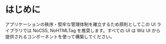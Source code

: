 # はじめに

アプリケーションの秩序・堅牢な管理体制を確立するため原則としてこの UI ライブラリでは NoCSS, NoHTMLTag を推奨します。すべての UI は Wiz UI から提供されるコンポーネントを使って構築してください。
